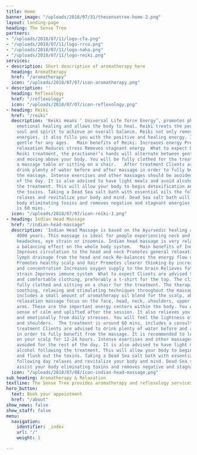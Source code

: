 ```yaml
---
title: Home
banner_image: "/uploads/2018/07/31/thesensetree-home-2.png"
layout: landing-page
heading: The Sense Tree
partners:
- "/uploads/2018/07/11/logo-cfa.png"
- "/uploads/2018/07/11/logo-rrco.png"
- "/uploads/2018/07/11/logo-naha.png"
- "/uploads/2018/07/11/logo-reiki.png"
services:
- description: Short description of aromatherapy here
  heading: Aromatherapy
  href: "/aromatherapy"
  icon: "/uploads/2018/07/07/icon-aromatherapy.png"
- description: ''
  heading: Reflexology
  href: "/reflexology"
  icon: "/uploads/2018/07/07/icon-reflexology.png"
- heading: Reiki
  href: "/reiki"
  description: 'Reiki means ‘ Universal Life force Energy’, promotes physical and
    emotional healing and allows the body to heal. Reiki treats the person as a whole,  mind,
    soul and spirit to achieve an overall balance. Reiki not only removes stagnant
    energies, it also fills you with the positive and healing energy. It is safe and
    gentle for any ages.   Main benefits of Reiki: Increases energy Promotes deep
    relaxation Reduces stress Removes stagnant energy  What to expect During your
    Reiki treatment, the practioner’s hands will alternate between gentle contact
    and moving above your body. You will be fully clothed for the treatment and on
    a massage table or sitting on a chair.   After treatment Clients are advised to
    drink plenty of water before and after massage in order to fully benefit from
    the massage. Intense exercises and other massages should be avoided for the rest
    of the day. It is also advised to have light meals and avoid alcohol following
    the treatment. This will allow your body to begin detoxification and flush out
    the toxins. Taking a Dead Sea salt bath with essential oils the following day
    relaxes and revitalize your body and mind. Dead Sea salt bath will assist your
    body eliminating toxins and removes negative and stagnant energies.   The appointment
    is 60 mins. '
  icon: "/uploads/2018/07/07/icon-reiki-1.png"
- heading: Indian Head Massage
  href: "/indian-head-massage"
  description: 'Indian Head Massage is based on the Ayurvedic healing and dates back
    4000 years. This massage is ideal for people experiencing neck and shoulder tension,
    headaches, eye strain or insomnia. Indian head massage is very relaxing and has
    a balancing effect on the whole body system.   Main benefits of Indian Head Massage:
    Improves circulation to the head and neck Promotes general relaxation Improves
    lymph drainage from the head and neck Re-balances the energy flow of the body
    Promotes healthy scalp and hair Promotes clearer thinking by increasing alertness
    and concentration Increases oxygen supply to the brain Relieves fatigue and eye
    strain Improves immune system  What to expect Clients are advised to come in casual
    and comfortable clothing, preferably a t-shirt for the top. The client will be
    fully clothed and sitting on a chair for the treatment. The therapist will perform
    soothing, relaxing and stimulating techniques throughout the massage. The treatment
    includes a small amount of aromatherapy oil blend for the scalp, about ¼ teaspoon.This
    relaxation massage focus on the face, head, neck, shoulders, upper back and upper
    arms. These are the important energy centers within the body. You will feel a
    sense of calm and uplifted after the session. It also relieves you physically
    and emotionally from daily stresses. You will feel the lightness of  your neck
    and shoulders.  The treatment is around 60 mins, includes a consultation and massage.   After
    treatment Clients are advised to drink plenty of water before and after massage
    in order to fully benefit from the massage. It is recommended to leave the oil
    on your scalp for 12-24 hours. Intense exercises and other massages should be
    avoided for the rest of the day. It is also advised to have light meals and avoid
    alcohol following the treatment. This will allow your body to begin detoxification
    and flush out the toxins. Taking a Dead Sea salt bath with essential oils the
    following day relaxes and revitalize your body and mind. Dead Sea salt bath will
    assist your body eliminating toxins and removes negative and stagnant energies'
  icon: "/uploads/2018/07/08/icon-indian-head-massage.png"
sub_heading: Aromatherapy & Relaxation
textline: The Sense Tree provides aromatherapy and reflexology services
hero_button:
  text: Book your appointment
  href: "/about"
show_news: false
show_staff: false
menu:
  navigation:
    identifier: _index
    url: "/"
    weight: 1

---
```

